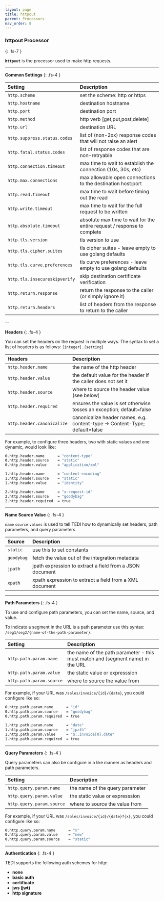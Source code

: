 ```yaml
---
layout: page
title: httpout
parent: Processors
nav_order: 8
---
```


### httpout Processor
{: .fs-7 }

**`httpout`** is the processor used to make http requests.

---

**Common Settings**
{: .fs-4 }


| **Setting**                   | **Description**           |
|:------------------------------|:--------------------------|
| `http.scheme`                 | set the scheme: http or https |
| `http.hostname`               | destination hostname |
| `http.port`                   | destination port |
| `http.method `                | http verb [get,put,post,delete] |
| `http.url`                    | destination URL |
| `http.suppress.status.codes`  | list of (non-2xx) response codes that will not raise an alert |
| `http.fatal.status.codes`     | list of response codes that are non-retryable |
| `http.connection.timeout`     | max time to wait to establish the connection (10s, 30s, etc) |
| `http.max.connections`        | max allowable open connections to the destination host:port |
| `http.read.timeout`           | max time to wait before timing out the read |
| `http.write.timeout`          | max time to wait for the full request to be written |
| `http.absolute.timeout`       | absolute max time to wait for the entire request / response to complete |
| `http.tls.version`            | tls version to use |
| `http.tls.cipher.suites`      | tls cipher suites - leave empty to use golang defaults |
| `http.tls.curve.preferences`  | tls curve preferences - leave empty to use golang defaults |
| `http.tls.insecureskipverify` | skip destination certificate verification |
| `http.return.response`        | return the response to the caller (or simply ignore it) |
| `http.return.headers`         | list of headers from the response to return to the caller |


--

**Headers**
{: .fs-4 }

You can set the headers on the request in multiple ways. The syntax to set a list of headers is as follows: `{integer}.{setting}`

| **Headers**                   | **Description**           |
|:------------------------------|:--------------------------|
| `http.header.name`            | the name of the http header |
| `http.header.value`           | the default value for the header if the caller does not set it |
| `http.header.source`          | where to source the header value (see below)| 
| `http.header.required`        | ensures the value is set otherwise tosses an exception; default=false |
| `http.header.canonicalize`    | canonicalize header names, e.g. content-type -> Content-Type; default=false |


For example, to configure three headers, two with static values and one dynamic, would look like:

```sh
0.http.header.name      = "content-type"
0.http.header.source    = "static"
0.http.header.value     = "application/xml"

1.http.header.name      = "content-encoding"
1.http.header.source    = "static"
1.http.header.value     = "identity"

2.http.header.name      = "x-request-id"
2.http.header.source    = "goodybag"
2.http.header.required  = true
```

---

**Name Source Value**
{: .fs-4 }

`name` `source` `values` is used to tell TEDI how to dynamically set headers, path parameters, and query parameters.

| **Source**                    | **Description**           |
|:------------------------------|:--------------------------|
| `static`                      | use this to set constants |
| `goodybag`                    | fetch the value out of the integration metadata  |
| `jpath`                       | jpath expression to extract a field from a JSON document  |
| `xpath`                       | xpath expression to extract a field from a XML document  |

---

**Path Parameters**
{: .fs-4 }

To use and configure path parameters, you can set the name, source, and value.

To indicate a segment in the URL is a path parameter use this syntax: `/seg1/seg2/{name-of-the-path-parameter}`.


| **Setting**                   | **Description**           |
|:------------------------------|:--------------------------|
| `http.path.param.name`        | the name of the path parameter - this must match and {segment name} in the URL |
| `http.path.param.value`       | the static value or expresssion |
| `http.path.param.source`      | where to source the value from |


For example, if your URL was `/sales/invoice/{id}/{date}`, you could configure like so:

```sh
0.http.path.param.name      = "id"
0.http.path.param.source    = "goodybag"
0.http.path.param.required  = true

1.http.path.param.name      = "date"
1.http.path.param.source    = "jpath"
1.http.path.param.value     = "$..invoice[0].date"
1.http.path.param.required  = true
```

---

**Query Parameters**
{: .fs-4 }

Query parameters can also be configure in a like manner as headers and path parameters.

| **Setting**                   | **Description**           |
|:------------------------------|:--------------------------|
| `http.query.param.name`       | the name of the query parameter |
| `http.query.param.value`      | the static value or expresssion |
| `http.query.param.source`     | where to source the value from |


For example, if your URL was `/sales/invoice/{id}/{date}?{x}`, you could configure like so:

```sh
0.http.query.param.name      = "x"
0.http.query.param.value     = "new"
0.http.query.param.source    = "static"
```

---

**Authentication**
{: .fs-4 }

TEDI supports the following auth schemes for http:
* **none**
* **basic auth**
* **certificate**
* **jws (jwt)**
* **http signature**

